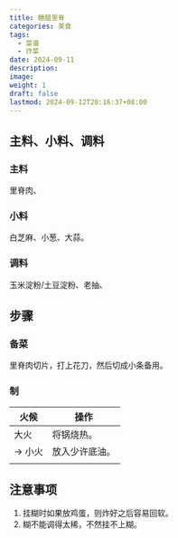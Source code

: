 ```yaml
---
title: 糖醋里脊
categories: 美食
tags:
  - 菜谱
  - 炸菜
date: 2024-09-11
description: 
image: 
weight: 1
draft: false
lastmod: 2024-09-12T20:16:37+08:00
---
```

## 主料、小料、调料

### 主料

里脊肉、

### 小料

白芝麻、小葱、大蒜。

### 调料

玉米淀粉/土豆淀粉、老抽、

## 步骤

### 备菜

里脊肉切片，打上花刀，然后切成小条备用。



### 制

| 火候    | 操作      |
| ----- | ------- |
| 大火    | 将锅烧热。   |
| -> 小火 | 放入少许底油。 |
|       |         |

## 注意事项

1. 挂糊时如果放鸡蛋，则炸好之后容易回软。
2. 糊不能调得太稀，不然挂不上糊。


